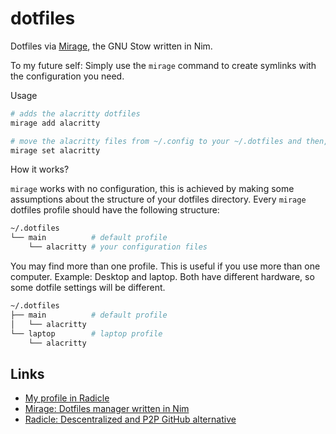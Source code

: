 # dotfiles

Dotfiles via [Mirage](https://app.radicle.xyz/nodes/ash.radicle.garden/rad:z4FG8oezk7bvVZtLbSvxNqAzA1Z32), the GNU Stow written in Nim.

To my future self:
Simply use the `mirage` command to create symlinks with the configuration you need.

Usage

```sh
# adds the alacritty dotfiles
mirage add alacritty 

# move the alacritty files from ~/.config to your ~/.dotfiles and then, create the symlink
mirage set alacritty
```

How it works?

`mirage` works with no configuration, this is achieved by making some assumptions about the structure of your dotfiles directory. Every `mirage` dotfiles profile should have the following structure:

```sh
~/.dotfiles
└── main          # default profile
    └── alacritty # your configuration files
```

You may find more than one profile. This is useful if you use more than one computer. Example: Desktop and laptop. Both have different hardware, so some dotfile settings will be different.

```sh
~/.dotfiles
├── main          # default profile
│   └── alacritty
└── laptop        # laptop profile
    └── alacritty
```

## Links

- [My profile in Radicle](https://app.radicle.xyz/nodes/seed.radicle.garden/users/did:key:z6Mkj6HutNfgxdf6fmJ3tFG1G6xWNuQKxHgBVhHpPqrGAQCp)
- [Mirage: Dotfiles manager written in Nim](https://app.radicle.xyz/nodes/ash.radicle.garden/rad:z4FG8oezk7bvVZtLbSvxNqAzA1Z32)
- [Radicle: Descentralized and P2P GitHub alternative](https://radicle.xyz/#get-started)
